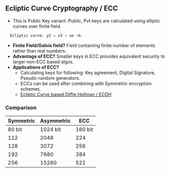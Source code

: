 ## Ecliptic Curve Cryptography / ECC
- This is Public Key variant. Public, Pvt keys are calculated using elliptic curves over finite field.
```c
  Ecliptic curve: y2 = x3 + ax +b. 
```
- **Finite Field/Galois field?** Field containing finite number of elements rather than real numbers.
- **Advantage of ECC?** Smaller keys in ECC provides equivalent security to larger non-ECC based algos. 
- **Applications of ECC?** 
  - Calculating keys for following: Key agreement, Digital Signature, Pseudo-random generators.
  - ECCs can be used after combining with Symmetric encryption schemes.
  - [Ecliptic Curve based Diffie Hellman / ECDH](ECDH)

### Comparison

|Symmetric|Asymmetric|ECC|
|---|---|---|
|80 bit|1024 bit|160 bit|
|112|2048|224|
|128|3072|256|
|192|7680|384|
|256|15260|521|
